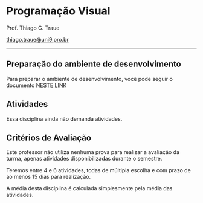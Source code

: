 # Programação Visual

Prof. Thiago G. Traue

thiago.traue@uni9.pro.br

---

## Preparação do ambiente de desenvolvimento

Para preparar o ambiente de desenvolvimento, você pode seguir o documento [NESTE LINK]()


## Atividades

Essa disciplina ainda não demanda atividades.



## Critérios de Avaliação

Este professor não utiliza nenhuma prova para realizar a avaliação da turma, apenas atividades disponibilizadas durante o semestre. 

Teremos entre 4 e 6 atividades, todas de múltipla escolha e com prazo de ao menos 15 dias para realização.

A média desta disciplina é calculada simplesmente pela média das atividades.

